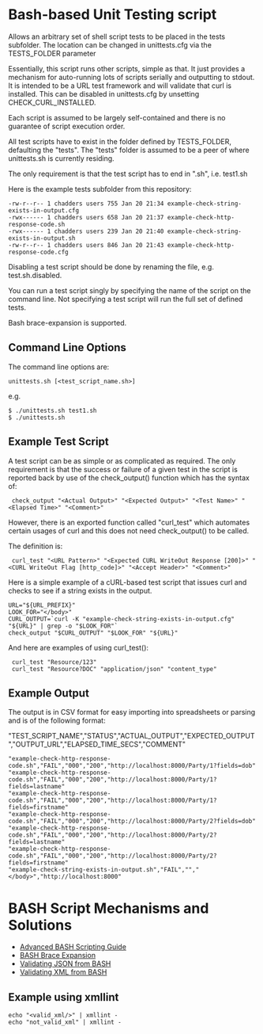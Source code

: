 # Bash-based Unit Testing script

Allows an arbitrary set of shell script tests to be placed in the tests subfolder. The location can be changed in unittests.cfg via the TESTS_FOLDER
parameter

Essentially, this script runs other scripts, simple as that. It just provides a mechanism for auto-running lots of scripts serially and outputting to stdout.
It is intended to be a URL test framework and will validate that curl is installed. This can be disabled in unittests.cfg by unsetting CHECK_CURL_INSTALLED.

Each script is assumed to be largely self-contained and there is no guarantee of script execution order.

All test scripts have to exist in the folder defined by TESTS_FOLDER, defaulting the "tests". The "tests" folder is assumed to be a peer of where unittests.sh is currently residing.

The only requirement is that the test script has to end in ".sh", i.e. test1.sh

Here is the example tests subfolder from this repository:

```
-rw-r--r-- 1 chadders users 755 Jan 20 21:34 example-check-string-exists-in-output.cfg
-rwx------ 1 chadders users 658 Jan 20 21:37 example-check-http-response-code.sh
-rwx------ 1 chadders users 239 Jan 20 21:40 example-check-string-exists-in-output.sh
-rw-r--r-- 1 chadders users 846 Jan 20 21:43 example-check-http-response-code.cfg
```

Disabling a test script should be done by renaming the file, e.g. test.sh.disabled.

You can run a test script singly by specifying the name of the script on the command line. Not specifying a test script will run the full set of defined tests.

Bash brace-expansion is supported.

## Command Line Options

The command line options are:
```
unittests.sh [<test_script_name.sh>]
```
e.g.

```
$ ./unittests.sh test1.sh
$ ./unittests.sh
```

## Example Test Script

A test script can be as simple or as complicated as required. The only requirement is that the success or failure of a given test
in the script is reported back by use of the check_output() function which has the syntax of:
```
 check_output "<Actual Output>" "<Expected Output>" "<Test Name>" "<Elapsed Time>" "<Comment>"
```

However, there is an exported function called "curl_test" which automates certain usages of curl and this does not need check_output() to be called.

The definition is:
```
 curl_test "<URL Pattern>" "<Expected CURL WriteOut Response [200]>" "<CURL WriteOut Flag [http_code]>" "<Accept Header>" "<Comment>"
```

Here is a simple example of a cURL-based test script that issues curl and checks to see if a string exists in the output.
```
URL="${URL_PREFIX}"
LOOK_FOR="</body>"
CURL_OUTPUT=`curl -K "example-check-string-exists-in-output.cfg" "${URL}" | grep -o "$LOOK_FOR"`
check_output "$CURL_OUTPUT" "$LOOK_FOR" "${URL}"
```

And here are examples of using curl_test():

```
 curl_test "Resource/123"
 curl_test "Resource?DOC" "application/json" "content_type"
```

## Example Output

The output is in CSV format for easy importing into spreadsheets or parsing and is of the following format:

"TEST_SCRIPT_NAME","STATUS","ACTUAL_OUTPUT","EXPECTED_OUTPUT","OUTPUT_URL","ELAPSED_TIME_SECS","COMMENT"

```
"example-check-http-response-code.sh","FAIL","000","200","http://localhost:8000/Party/1?fields=dob"
"example-check-http-response-code.sh","FAIL","000","200","http://localhost:8000/Party/1?fields=lastname"
"example-check-http-response-code.sh","FAIL","000","200","http://localhost:8000/Party/1?fields=firstname"
"example-check-http-response-code.sh","FAIL","000","200","http://localhost:8000/Party/2?fields=dob"
"example-check-http-response-code.sh","FAIL","000","200","http://localhost:8000/Party/2?fields=lastname"
"example-check-http-response-code.sh","FAIL","000","200","http://localhost:8000/Party/2?fields=firstname"
"example-check-string-exists-in-output.sh","FAIL","","</body>","http://localhost:8000"
```

# BASH Script Mechanisms and Solutions

* [Advanced BASH Scripting Guide](http://www.tldp.org/LDP/abs/html)
* [BASH Brace Expansion](http://wiki.bash-hackers.org/syntax/expansion/brace)
* [Validating JSON from BASH](http://xmodulo.com/validate-json-command-line-linux.html)
* [Validating XML from BASH](https://linux.die.net/man/1/xmllint)

## Example using xmllint

```
echo "<valid_xml/>" | xmllint -
echo "not_valid_xml" | xmllint -
```
